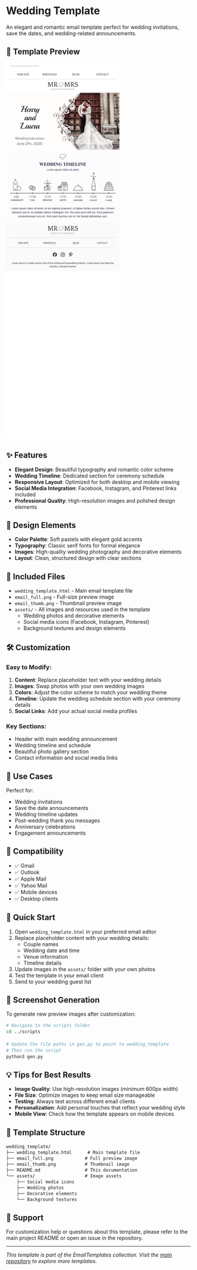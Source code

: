# Wedding Template

An elegant and romantic email template perfect for wedding invitations, save the dates, and wedding-related announcements.

## 📧 Template Preview

![Wedding Template](email_full.png)

## ✨ Features

- **Elegant Design**: Beautiful typography and romantic color scheme
- **Wedding Timeline**: Dedicated section for ceremony schedule
- **Responsive Layout**: Optimized for both desktop and mobile viewing
- **Social Media Integration**: Facebook, Instagram, and Pinterest links included
- **Professional Quality**: High-resolution images and polished design elements

## 🎨 Design Elements

- **Color Palette**: Soft pastels with elegant gold accents
- **Typography**: Classic serif fonts for formal elegance
- **Images**: High-quality wedding photography and decorative elements
- **Layout**: Clean, structured design with clear sections

## 📂 Included Files

- `wedding_template.html` - Main email template file
- `email_full.png` - Full-size preview image
- `email_thumb.png` - Thumbnail preview image
- `assets/` - All images and resources used in the template
  - Wedding photos and decorative elements
  - Social media icons (Facebook, Instagram, Pinterest)
  - Background textures and design elements

## 🛠️ Customization

### Easy to Modify:
1. **Content**: Replace placeholder text with your wedding details
2. **Images**: Swap photos with your own wedding images
3. **Colors**: Adjust the color scheme to match your wedding theme
4. **Timeline**: Update the wedding schedule section with your ceremony details
5. **Social Links**: Add your actual social media profiles

### Key Sections:
- Header with main wedding announcement
- Wedding timeline and schedule
- Beautiful photo gallery section
- Contact information and social media links

## 🎯 Use Cases

Perfect for:
- Wedding invitations
- Save the date announcements
- Wedding timeline updates
- Post-wedding thank you messages
- Anniversary celebrations
- Engagement announcements

## 📱 Compatibility

- ✅ Gmail
- ✅ Outlook
- ✅ Apple Mail
- ✅ Yahoo Mail
- ✅ Mobile devices
- ✅ Desktop clients

## 🚀 Quick Start

1. Open `wedding_template.html` in your preferred email editor
2. Replace placeholder content with your wedding details:
   - Couple names
   - Wedding date and time
   - Venue information
   - Timeline details
3. Update images in the `assets/` folder with your own photos
4. Test the template in your email client
5. Send to your wedding guest list

## 📸 Screenshot Generation

To generate new preview images after customization:

```bash
# Navigate to the scripts folder
cd ../scripts

# Update the file paths in gen.py to point to wedding_template
# Then run the script
python3 gen.py
```

## 💡 Tips for Best Results

- **Image Quality**: Use high-resolution images (minimum 600px width)
- **File Size**: Optimize images to keep email size manageable
- **Testing**: Always test across different email clients
- **Personalization**: Add personal touches that reflect your wedding style
- **Mobile View**: Check how the template appears on mobile devices

## 📝 Template Structure

```
wedding_template/
├── wedding_template.html      # Main template file
├── email_full.png            # Full preview image
├── email_thumb.png           # Thumbnail image
├── README.md                 # This documentation
└── assets/                   # Image assets
    ├── Social media icons
    ├── Wedding photos
    ├── Decorative elements
    └── Background textures
```

## 🤝 Support

For customization help or questions about this template, please refer to the main project README or open an issue in the repository.

---

*This template is part of the EmailTemplates collection. Visit the [main repository](../) to explore more templates.*